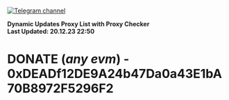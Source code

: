 [![Telegram channel](https://img.shields.io/endpoint?url=https://runkit.io/damiankrawczyk/telegram-badge/branches/master?url=https://t.me/n4z4v0d)](https://t.me/n4z4v0d) 

**Dynamic Updates Proxy List with Proxy Checker**  
**Last Updated: 20.12.23 22:50**

# DONATE (_any evm_) - 0xDEADf12DE9A24b47Da0a43E1bA70B8972F5296F2
